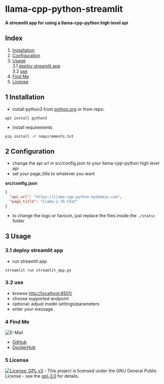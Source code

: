 # llama-cpp-python-streamlit

**A streamlit app for using a llama-cpp-python high level api**

## Index

1. [Installation](#install)
2. [Configuration](#config)
3. [Usage](#usage)  
   3.1 [deploy streamlit app](#deploy)  
   3.2 [use](#use)
4. [Find Me](#findme)
5. [License](#license)

## 1 Installation <a name="install"></a>

- install python3 from [python.org](https://www.python.org/downloads/) or from repo:

```shell
apt install python3
```

- install requirements

```shell
pip install -r requirements.txt
```

## 2 Configuration <a name="config"></a>

- change the api url in src/config.json to your llama-cpp-python high level api
- set your page_title to whatever you want

**src/config.json**

```json
{
  "api_url": "https://llama-cpp-python.mydomain.com",
  "page_title": "Llama-2-7b-Chat"
}
```

- to change the logo or favicon, just replace the files inside the `./static` folder

## 3 Usage <a name="usage"></a>

### 3.1 deploy streamlit app <a name="deploy"></a>

- run streamlit app

```shell
streamlit run streamlit_app.py
```

### 3.2 use <a name="use"></a>

- browse [http://localhost:8501/](http://localhost:8501/)
- choose supported endpoint
- optional: adjust model settings/parameters
- enter your message

### 4 Find Me <a name="findme"></a>

![E-Mail](https://img.shields.io/badge/E--Mail-julianreith%40gmx.de-red)

- [GitHub](https://github.com/3x3cut0r)
- [DockerHub](https://hub.docker.com/u/3x3cut0r)

### 5 License <a name="license"></a>

[![License: GPL v3](https://img.shields.io/badge/License-GPLv3-blue.svg)](https://www.gnu.org/licenses/gpl-3.0) - This project is licensed under the GNU General Public License - see the [gpl-3.0](https://www.gnu.org/licenses/gpl-3.0.en.html) for details.
